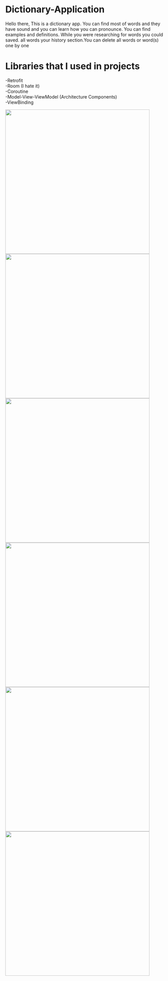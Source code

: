# Dictionary-Application
Hello there, This is a dictionary app. You can find most of words and they have sound and you can learn how you can pronounce. You can find examples and definitions. While you were researching for words you could saved. all words your history section.You can delete all words or word(s) one by one


# Libraries that I used in projects
-Retrofit </br>
-Room (I hate it) </br>
-Coroutine </br>
-Model-View-ViewModel (Architecture Components) </br>
-ViewBinding </br>

<img src="https://user-images.githubusercontent.com/79268497/133673209-3a5c80e0-8d5a-452d-9ace-1b0e34426eec.png" width="450">
<img src="https://user-images.githubusercontent.com/79268497/133673214-7c25b488-8c41-4c2d-b6fe-d9fcb6446e3d.png" width = "450">
<img src="https://user-images.githubusercontent.com/79268497/133673217-edd70aaf-6f76-4c3d-9c06-11f83ef714cc.png" width = "450">
<img src="https://user-images.githubusercontent.com/79268497/133673225-1cf58d09-ec2d-471a-82db-3b735659200f.png" width = "450">
<img src="https://user-images.githubusercontent.com/79268497/133673231-e0f8242d-4650-46c0-87d5-4f85c0fba0df.png" width = "450">
<img src="https://user-images.githubusercontent.com/79268497/133673237-f67daddd-4bbf-4cc8-88ee-1a56b4420a91.png" width = "450">
